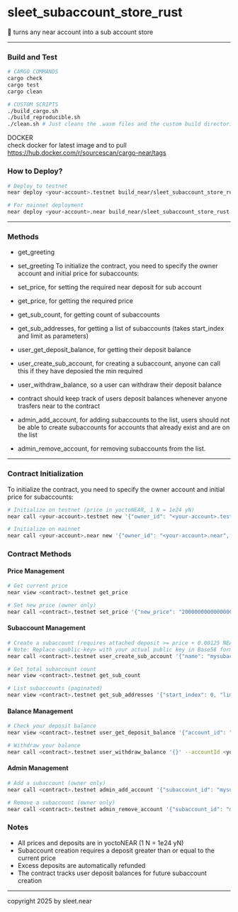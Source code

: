 # sleet_subaccount_store_rust

📝 turns any near account into a sub account store

---

### Build and Test

```bash
# CARGO COMMANDS
cargo check
cargo test
cargo clean

# CUSTOM SCRIPTS
./build_cargo.sh
./build_reproducible.sh
./clean.sh # Just cleans the .wasm files and the custom build directories
```

DOCKER
<br/>
check docker for latest image and to pull
<br/>
https://hub.docker.com/r/sourcescan/cargo-near/tags


###  How to Deploy?

```bash
# Deploy to testnet
near deploy <your-account>.testnet build_near/sleet_subaccount_store_rust.wasm

# For mainnet deployment
near deploy <your-account>.near build_near/sleet_subaccount_store_rust.wasm
```

---

### Methods

- get_greeting
- set_greeting
To initialize the contract, you need to specify the owner account and initial price for subaccounts:

- set_price, for setting the required near deposit for sub account
- get_price, for getting the required price
- get_sub_count, for getting count of subaccounts
- get_sub_addresses, for getting a list of subaccounts (takes start_index and limit as parameters)
- user_get_deposit_balance, for getting their deposit balance
- user_create_sub_account, for creating a subaccount, anyone can call this if they have deposied the min required
- user_withdraw_balance, so a user can withdraw their deposit balance
- contract should keep track of users deposit balances whenever anyone trasfers near to the contract
- admin_add_account, for adding subaccounts to the list, users should not be able to create subaccounts for accounts that already exist and are on the list
- admin_remove_account, for removing subaccounts from the list.

---


### Contract Initialization

To initialize the contract, you need to specify the owner account and initial price for subaccounts:

```bash
# Initialize on testnet (price in yoctoNEAR, 1 N = 1e24 yN)
near call <your-account>.testnet new '{"owner_id": "<your-account>.testnet", "initial_price": "1000000000000000000000000"}' --accountId <your-account>.testnet

# Initialize on mainnet
near call <your-account>.near new '{"owner_id": "<your-account>.near", "initial_price": "1000000000000000000000000"}' --accountId <your-account>.near
```

### Contract Methods

#### Price Management
```bash
# Get current price
near view <contract>.testnet get_price

# Set new price (owner only)
near call <contract>.testnet set_price '{"new_price": "2000000000000000000000000"}' --accountId <owner>.testnet
```

#### Subaccount Management
```bash
# Create a subaccount (requires attached deposit >= price + 0.00125 NEAR for storage)
# Note: Replace <public-key> with your actual public key in Base58 format
near call <contract>.testnet user_create_sub_account '{"name": "mysubaccount", "new_public_key": "<public-key>"}' --deposit 1.1 --accountId <your-account>.testnet

# Get total subaccount count
near view <contract>.testnet get_sub_count

# List subaccounts (paginated)
near view <contract>.testnet get_sub_addresses '{"start_index": 0, "limit": 10}'
```

#### Balance Management
```bash
# Check your deposit balance
near view <contract>.testnet user_get_deposit_balance '{"account_id": "<your-account>.testnet"}'

# Withdraw your balance
near call <contract>.testnet user_withdraw_balance '{}' --accountId <your-account>.testnet
```


#### Admin Management
```bash
# Add a subaccount (owner only)
near call <contract>.testnet admin_add_account '{"subaccount_id": "mysubaccount.<contract>.testnet"}' --accountId <owner>.testnet

# Remove a subaccount (owner only)
near call <contract>.testnet admin_remove_account '{"subaccount_id": "mysubaccount.<contract>.testnet"}' --accountId <owner>.testnet
```

### Notes
- All prices and deposits are in yoctoNEAR (1 N = 1e24 yN)
- Subaccount creation requires a deposit greater than or equal to the current price
- Excess deposits are automatically refunded
- The contract tracks user deposit balances for future subaccount creation


---

copyright 2025 by sleet.near
